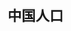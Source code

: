 # 中国人口

<Population />

<script setup>
import Population from '../../.vitepress/components/Population.vue'
</script>
